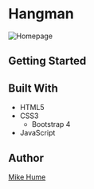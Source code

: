 # Hangman

![Homepage]('./src/images/homepage.png')

## Getting Started



## Built With

- HTML5
- CSS3
    - Bootstrap 4
- JavaScript


## Author

[Mike Hume](https://mahume.github.io/)